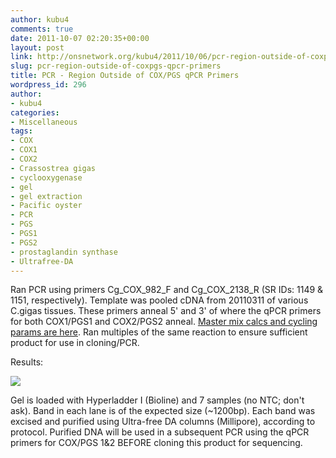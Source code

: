 ```yaml
---
author: kubu4
comments: true
date: 2011-10-07 02:20:35+00:00
layout: post
link: http://onsnetwork.org/kubu4/2011/10/06/pcr-region-outside-of-coxpgs-qpcr-primers/
slug: pcr-region-outside-of-coxpgs-qpcr-primers
title: PCR - Region Outside of COX/PGS qPCR Primers
wordpress_id: 296
author:
- kubu4
categories:
- Miscellaneous
tags:
- COX
- COX1
- COX2
- Crassostrea gigas
- cyclooxygenase
- gel
- gel extraction
- Pacific oyster
- PCR
- PGS
- PGS1
- PGS2
- prostaglandin synthase
- Ultrafree-DA
---
```


Ran PCR using primers Cg_COX_982_F and Cg_COX_2138_R (SR IDs: 1149 & 1151, respectively). Template was pooled cDNA from 20110311 of various C.gigas tissues. These primers anneal 5' and 3' of where the qPCR primers for both COX1/PGS1 and COX2/PGS2 anneal. [Master mix calcs and cycling params are here](http://eagle.fish.washington.edu/Arabidopsis/20111006-02.jpg). Ran multiples of the same reaction to ensure sufficient product for use in cloning/PCR.

Results:

![](http://eagle.fish.washington.edu/Arabidopsis/20111006-01.JPG)

Gel is loaded with Hyperladder I (Bioline) and 7 samples (no NTC; don't ask). Band in each lane is of the expected size (~1200bp). Each band was excised and purified using Ultra-free DA columns (Millipore), according to protocol. Purified DNA will be used in a subsequent PCR using the qPCR primers for COX/PGS 1&2 BEFORE cloning this product for sequencing.
